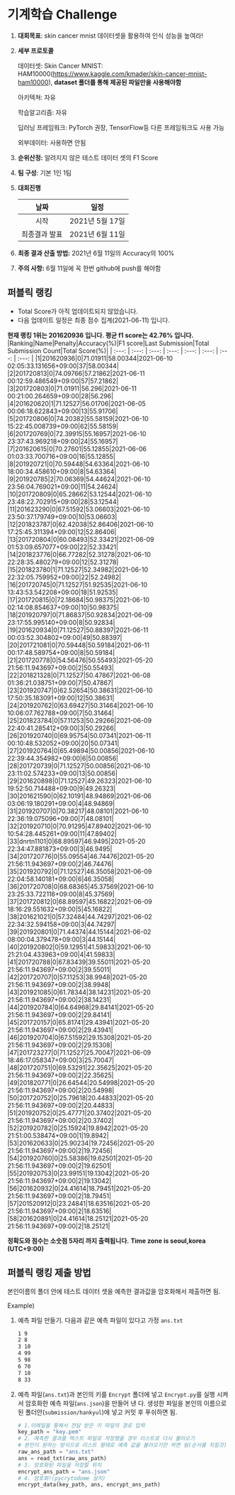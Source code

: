 # **기계학습 Challenge**
1. **대회목표**: skin cancer mnist 데이터셋을 활용하여 인식 성능을 높여라!

2. **세부 프로토콜**

   데이터셋: Skin Cancer MNIST: HAM10000(https://www.kaggle.com/kmader/skin-cancer-mnist-ham10000), 
           **dataset 폴더를 통해 제공된 파일만을 사용해야함**

   아키텍쳐: 자유

   학습알고리즘: 자유

   딥러닝 프레임워크: PyTorch 권장, TensorFlow등 다른 프레임워크도 사용 가능

   외부데이터: 사용하면 안됨

3. **순위산정:** 알려지지 않은 테스트 데이터 셋의 F1 Score

4. **팀 구성**: 기본 1인 1팀

5. **대회진행**

   |     날짜      |      일정       |
   | :-----------: | :-------------: |
   |     시작      | 2021년 5월 17일 |
   | 최종결과 발표 | 2021년 6월 11일  |

6. **최종 결과 산출 방법:** 2021년 6월 11일의 Accuracy의 100%

7. **주의 사항:** 6월 11일에 꼭 한번 github에 push를 해야함


## 퍼블릭 랭킹

  
- Total Score가 아직 업데이트되지 않았습니다. 
 - 다음 업데이트 일정은 최종 점수 집계(2021-06-11) 입니다.
  
**현재 랭킹 1위는 201620936 입니다. 평균 f1 score는 42.76% 입니다.**
|Ranking|Name|Penalty|Accuracy(%)|F1 score|Last Submission|Total Submission Count|Total Score(%)|
| :---: | :---: | :---: | :---: | :---: | :---: | :---: | :---: |
|1|201620936|0|71.01911|58.00344|2021-06-10 02:05:33.131656+09:00|37|58.00344|
|2|201720813|0|74.09766|57.21862|2021-06-11 00:12:59.486549+09:00|57|57.21862|
|3|201720803|0|71.01911|56.296|2021-06-11 00:21:00.264659+09:00|28|56.296|
|4|201620620|1|71.12527|56.01706|2021-06-05 00:06:18.622843+09:00|13|55.91706|
|5|201720806|0|74.20382|55.58159|2021-06-10 15:22:45.008739+09:00|62|55.58159|
|6|201720769|0|72.39915|55.16957|2021-06-10 23:37:43.969218+09:00|24|55.16957|
|7|201620615|0|70.27601|55.12855|2021-06-06 01:03:33.700716+09:00|16|55.12855|
|8|201920721|0|70.59448|54.63364|2021-06-10 18:00:34.458610+09:00|8|54.63364|
|9|201920785|2|70.06369|54.44624|2021-06-10 23:56:04.769021+09:00|11|54.24624|
|10|201720809|0|65.28662|53.12544|2021-06-10 23:48:22.702915+09:00|28|53.12544|
|11|201623290|0|67.51592|53.06603|2021-06-10 23:50:37.179749+09:00|10|53.06603|
|12|201823787|0|62.42038|52.86406|2021-06-10 17:25:45.311394+09:00|12|52.86406|
|13|201720804|0|60.08493|52.33421|2021-06-09 01:53:09.657077+09:00|22|52.33421|
|14|201823776|0|66.77282|52.31278|2021-06-10 22:28:35.480279+09:00|12|52.31278|
|15|201823780|1|71.12527|52.34982|2021-06-10 22:32:05.759952+09:00|22|52.24982|
|16|201720745|0|71.12527|51.92535|2021-06-10 13:43:53.542208+09:00|18|51.92535|
|17|201720815|0|72.18684|50.98375|2021-06-10 02:14:08.854637+09:00|10|50.98375|
|18|201920797|0|71.86837|50.92834|2021-06-09 23:17:55.995140+09:00|8|50.92834|
|19|201620934|0|71.12527|50.88397|2021-06-11 00:03:52.304802+09:00|49|50.88397|
|20|201721081|0|70.59448|50.59184|2021-06-11 00:17:48.589754+09:00|8|50.59184|
|21|201720778|0|54.56476|50.55493|2021-05-20 21:56:11.943697+09:00|2|50.55493|
|22|201821328|0|71.12527|50.47867|2021-06-08 01:36:21.038751+09:00|7|50.47867|
|23|201920747|0|62.52654|50.38631|2021-06-10 17:50:35.183091+09:00|12|50.38631|
|24|201920762|0|63.69427|50.31464|2021-06-10 10:06:07.762788+09:00|7|50.31464|
|25|201823784|0|57.11253|50.29266|2021-06-09 22:40:41.285412+09:00|3|50.29266|
|26|201920740|0|69.95754|50.07341|2021-06-11 00:10:48.532052+09:00|20|50.07341|
|27|201920764|0|65.49894|50.00856|2021-06-10 22:39:44.354982+09:00|6|50.00856|
|28|201720739|0|71.12527|50.00856|2021-06-10 23:11:02.574233+09:00|13|50.00856|
|29|201620898|0|71.12527|49.26323|2021-06-10 19:52:50.714488+09:00|9|49.26323|
|30|201621590|0|62.10191|48.94869|2021-06-06 03:06:19.180291+09:00|4|48.94869|
|31|201920707|0|70.38217|48.08101|2021-06-10 22:36:19.075096+09:00|7|48.08101|
|32|201920710|0|70.91295|47.89402|2021-06-10 10:54:28.445261+09:00|11|47.89402|
|33|dnrtn1101|0|68.89597|46.9495|2021-05-20 22:34:47.881873+09:00|3|46.9495|
|34|201720776|0|55.09554|46.74476|2021-05-20 21:56:11.943697+09:00|2|46.74476|
|35|201920792|0|71.12527|46.35058|2021-06-09 22:04:58.140181+09:00|6|46.35058|
|36|201720708|0|68.68365|45.37569|2021-06-10 23:25:33.722116+09:00|8|45.37569|
|37|201720812|0|68.89597|45.16822|2021-06-09 18:16:29.551632+09:00|5|45.16822|
|38|201621021|0|57.32484|44.74297|2021-06-02 22:34:32.594158+09:00|3|44.74297|
|39|201920801|0|71.44374|44.15144|2021-06-02 08:00:04.379478+09:00|3|44.15144|
|40|201920802|0|59.12951|41.59833|2021-06-10 21:21:04.433963+09:00|4|41.59833|
|41|201720788|0|67.83439|39.55011|2021-05-20 21:56:11.943697+09:00|2|39.55011|
|42|201720707|0|57.11253|38.9948|2021-05-20 21:56:11.943697+09:00|2|38.9948|
|43|201921085|0|61.78344|38.14231|2021-05-20 21:56:11.943697+09:00|2|38.14231|
|44|201920784|0|64.64968|29.84141|2021-05-20 21:56:11.943697+09:00|2|29.84141|
|45|201720157|0|65.81741|29.43941|2021-05-20 21:56:11.943697+09:00|2|29.43941|
|46|201920704|0|67.51592|29.15308|2021-05-20 21:56:11.943697+09:00|2|29.15308|
|47|201723277|0|71.12527|25.70047|2021-06-09 18:46:17.058347+09:00|3|25.70047|
|48|201720751|0|69.53291|22.35625|2021-05-20 21:56:11.943697+09:00|2|22.35625|
|49|201820771|0|26.64544|20.54998|2021-05-20 21:56:11.943697+09:00|2|20.54998|
|50|201720752|0|25.79618|20.44833|2021-05-20 21:56:11.943697+09:00|2|20.44833|
|51|201920752|0|25.47771|20.37402|2021-05-20 21:56:11.943697+09:00|2|20.37402|
|52|201920782|0|25.15924|19.8942|2021-05-20 21:51:00.538474+09:00|1|19.8942|
|53|201620633|0|25.90234|19.72456|2021-05-20 21:56:11.943697+09:00|2|19.72456|
|54|201920760|0|25.58386|19.62501|2021-05-20 21:56:11.943697+09:00|2|19.62501|
|55|201920753|0|23.99151|19.13042|2021-05-20 21:56:11.943697+09:00|2|19.13042|
|56|201620932|0|24.41614|18.79451|2021-05-20 21:56:11.943697+09:00|2|18.79451|
|57|201520912|0|23.24841|18.63516|2021-05-20 21:56:11.943697+09:00|2|18.63516|
|58|201620891|0|24.41614|18.25121|2021-05-20 21:56:11.943697+09:00|2|18.25121|


**정확도와 점수는 소숫점 5자리 까지 출력됩니다.**
**Time zone is seoul,korea (UTC+9:00)**
## 퍼블릭 랭킹 제출 방법

본인이름의 폴더 안에 테스트 데이터 셋을 예측한 결과값을 암호화해서 제출하면 됨.

Example) 

1. 예측 파일 만들기. 다음과 같은 예측 파일이 있다고 가정 `ans.txt`

   ```tex
   1 9
   2 8
   3 10
   4 99
   5 98
   6 70
   7 18
   8 33
   ```

2. 예측 파일(`ans.txt`)과 본인의 키를 `Encrypt` 폴더에 넣고 `Encrypt.py`를 실행 시켜서 암호화한 예측 파일(`ans.json`)을 만들어 낸 다. 생성한 파일을 본인의 이름으로 된 폴더안(`submission/hankyul`)에 넣고 커밋 후 푸쉬하면 됨.

   ```python
   # 1.이메일을 통해서 전달 받은 키 파일의 경로 입력
   key_path = "key.pem"
   # 2. 예측한 결과를 텍스트 파일로 저장했을 경우 리스트로 다시 불러오기
   # 본인이 원하는 방식으로 리스트 형태로 예측 값을 불러오기만 하면 됨(순서를 지킬것)
   raw_ans_path = "ans.txt"
   ans = read_txt(raw_ans_path)
   # 3. 암호화된 파일을 저장할 위치
   encrypt_ans_path = "ans.json"
   # 4. 암호화!(pycrytodome 설치)
   encrypt_data(key_path, ans, encrypt_ans_path)
   ```




